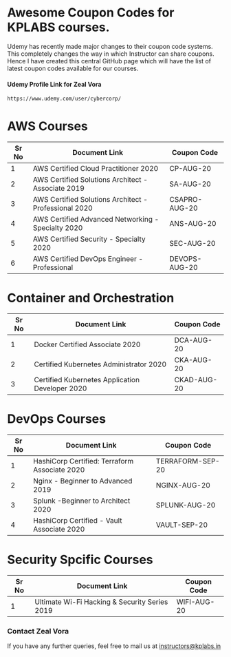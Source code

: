 # Awesome Coupon Codes for KPLABS courses.

Udemy has recently made major changes to their coupon code systems. This completely changes the way in which Instructor can share coupons. Hence I have created this central GitHub page which will have the list of latest coupon codes available for our courses.

#### Udemy Profile Link for Zeal Vora

```sh
https://www.udemy.com/user/cybercorp/
```

# AWS Courses 

| Sr No | Document Link | Coupon Code |
| ------ | ------ | ------ |
| 1 |AWS Certified Cloud Practitioner 2020 | CP-AUG-20	 | 
| 2 |AWS Certified Solutions Architect - Associate  2019| SA-AUG-20 |
| 3 |AWS Certified Solutions Architect - Professional 2020 | CSAPRO-AUG-20 |
| 4 |AWS Certified Advanced Networking - Specialty 2020 | ANS-AUG-20 |
| 5 |AWS Certified Security - Specialty 2020 | SEC-AUG-20 |
| 6 |AWS Certified DevOps Engineer - Professional | DEVOPS-AUG-20 |

# Container and Orchestration

| Sr No | Document Link | Coupon Code |
| ------ | ------ | ------ |
| 1 | Docker Certified Associate 2020 | DCA-AUG-20 | 
| 2 | Certified Kubernetes Administrator 2020 | CKA-AUG-20  | 
| 3 | Certified Kubernetes Application Developer 2020 | CKAD-AUG-20 | 

# DevOps Courses

| Sr No | Document Link | Coupon Code |
| ------ | ------ | ------ |
| 1 | HashiCorp Certified: Terraform Associate 2020 | TERRAFORM-SEP-20 | 
| 2 | Nginx - Beginner to Advanced 2019 | NGINX-AUG-20 | 
| 3 | Splunk  -Beginner to Architect 2020 | SPLUNK-AUG-20 | 
| 4 | HashiCorp Certified - Vault Associate 2020 | VAULT-SEP-20 | 

# Security Spcific Courses

| Sr No | Document Link | Coupon Code |
| ------ | ------ | ------ |
| 1 | Ultimate Wi-Fi Hacking & Security Series 2019 | WIFI-AUG-20 | 


### Contact Zeal Vora
If you have any further queries, feel free to mail us at instructors@kplabs.in
